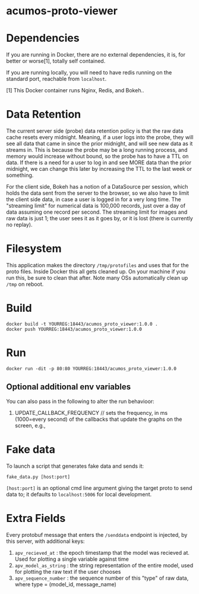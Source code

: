 # acumos-proto-viewer

# Dependencies
If you are running in Docker, there are no external dependencies, it is, for better or worse[1], totally self contained.

If you are running locally, you will need to have redis running on the standard port, reachable from `localhost`.

[1] This Docker container runs Nginx, Redis, and Bokeh..

# Data Retention
The current server side (probe) data retention policy is that the raw data cache resets every midnight. Meaning, if a user logs into the probe, they will see all data that came in since the prior midnight, and will see new data as it streams in.
This is because the probe may be a long running process, and memory would increase without bound, so the probe has to have a TTL on data.
If there is a need for a user to log in and see MORE data than the prior midnight, we can change this later by increasing the TTL to the last week or something.

For the client side, Bokeh has a notion of a DataSource per session, which holds the data sent from the server to the browser, so we also have to limit the client side data, in case a user is logged in for a very long time. The "streaming limit" for numerical data is 100,000 records, just over a day of data assuming one record per second. The streaming limit for images and raw data is just 1; the user sees it as it goes by, or it is lost (there is currently no replay).

# Filesystem
This application makes the directory `/tmp/protofiles` and uses that for the proto files. Inside Docker this all gets cleaned up. On your machine if you run this, be sure to clean that after. Note many OSs automatically clean up `/tmp` on reboot.

# Build

```
docker build -t YOURREG:18443/acumos_proto_viewer:1.0.0 .
docker push YOURREG:18443/acumos_proto_viewer:1.0.0
```

# Run
```
docker run -dit -p 80:80 YOURREG:18443/acumos_proto_viewer:1.0.0
```

## Optional additional env variables
You can also pass in the following to alter the run behavioor:

1. UPDATE_CALLBACK_FREQUENCY // sets the frequency, in ms (1000=every second) of the callbacks that update the graphs on the screen, e.g.,

# Fake data
To launch a script that generates fake data and sends it:

```
fake_data.py [host:port]
```
`[host:port]` is an optional cmd line argument giving the target proto to send data to; it defaults to `localhost:5006` for local development.

# Extra Fields

Every protobuf message that enters the `/senddata` endpoint is injected, by this server, with additional keys:

1. `apv_recieved_at` : the epoch timestamp that the model was recieved at. Used for plotting a single variable against time
2. `apv_model_as_string` : the string representation of the entire model, used for plotting the raw text if the user chooses
3. `apv_sequence_number` : the sequence number of this "type" of raw data, where type = (model_id, message_name)

